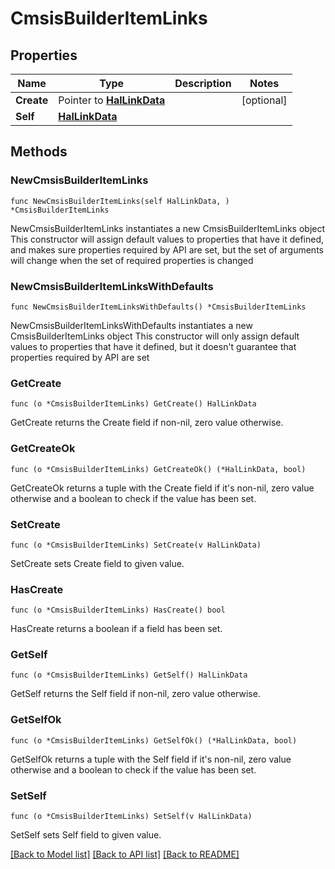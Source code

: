 # CmsisBuilderItemLinks

## Properties

Name | Type | Description | Notes
------------ | ------------- | ------------- | -------------
**Create** | Pointer to [**HalLinkData**](HalLinkData.md) |  | [optional] 
**Self** | [**HalLinkData**](HalLinkData.md) |  | 

## Methods

### NewCmsisBuilderItemLinks

`func NewCmsisBuilderItemLinks(self HalLinkData, ) *CmsisBuilderItemLinks`

NewCmsisBuilderItemLinks instantiates a new CmsisBuilderItemLinks object
This constructor will assign default values to properties that have it defined,
and makes sure properties required by API are set, but the set of arguments
will change when the set of required properties is changed

### NewCmsisBuilderItemLinksWithDefaults

`func NewCmsisBuilderItemLinksWithDefaults() *CmsisBuilderItemLinks`

NewCmsisBuilderItemLinksWithDefaults instantiates a new CmsisBuilderItemLinks object
This constructor will only assign default values to properties that have it defined,
but it doesn't guarantee that properties required by API are set

### GetCreate

`func (o *CmsisBuilderItemLinks) GetCreate() HalLinkData`

GetCreate returns the Create field if non-nil, zero value otherwise.

### GetCreateOk

`func (o *CmsisBuilderItemLinks) GetCreateOk() (*HalLinkData, bool)`

GetCreateOk returns a tuple with the Create field if it's non-nil, zero value otherwise
and a boolean to check if the value has been set.

### SetCreate

`func (o *CmsisBuilderItemLinks) SetCreate(v HalLinkData)`

SetCreate sets Create field to given value.

### HasCreate

`func (o *CmsisBuilderItemLinks) HasCreate() bool`

HasCreate returns a boolean if a field has been set.

### GetSelf

`func (o *CmsisBuilderItemLinks) GetSelf() HalLinkData`

GetSelf returns the Self field if non-nil, zero value otherwise.

### GetSelfOk

`func (o *CmsisBuilderItemLinks) GetSelfOk() (*HalLinkData, bool)`

GetSelfOk returns a tuple with the Self field if it's non-nil, zero value otherwise
and a boolean to check if the value has been set.

### SetSelf

`func (o *CmsisBuilderItemLinks) SetSelf(v HalLinkData)`

SetSelf sets Self field to given value.



[[Back to Model list]](../README.md#documentation-for-models) [[Back to API list]](../README.md#documentation-for-api-endpoints) [[Back to README]](../README.md)


